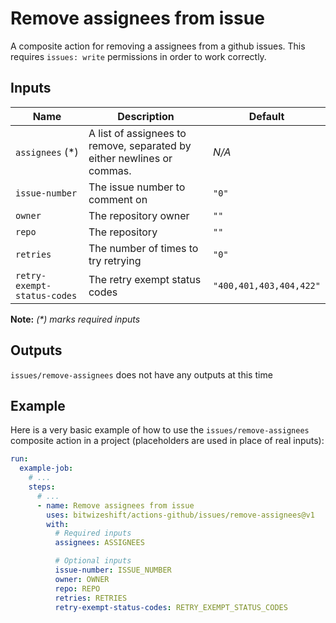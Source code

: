 # Remove assignees from issue

<!-- These docs are generated by a tool -->

A composite action for removing a assignees from a github issues.
This requires `issues: write` permissions in order to work correctly.

## Inputs

| Name | Description | Default |
|------|-------------|---------|
| `assignees` (*) | A list of assignees to remove, separated by either newlines or commas. | _N/A_ |
| `issue-number` | The issue number to comment on | `"0"` |
| `owner` | The repository owner | `""` |
| `repo` | The repository | `""` |
| `retries` | The number of times to try retrying | `"0"` |
| `retry-exempt-status-codes` | The retry exempt status codes | `"400,401,403,404,422"` |

**Note:** _(*) marks required inputs_

## Outputs

`issues/remove-assignees` does not have any outputs at this time

## Example

Here is a very basic example of how to use the `issues/remove-assignees` composite action
in a project (placeholders are used in place of real inputs):

```yaml
run:
  example-job:
    # ... 
    steps:
      # ... 
      - name: Remove assignees from issue
        uses: bitwizeshift/actions-github/issues/remove-assignees@v1
        with:
          # Required inputs
          assignees: ASSIGNEES

          # Optional inputs
          issue-number: ISSUE_NUMBER
          owner: OWNER
          repo: REPO
          retries: RETRIES
          retry-exempt-status-codes: RETRY_EXEMPT_STATUS_CODES
```
